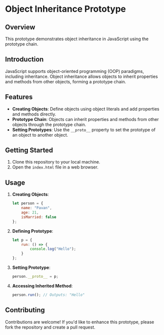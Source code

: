 # Object Inheritance Prototype

## Overview

This prototype demonstrates object inheritance in JavaScript using the prototype chain.

## Introduction

JavaScript supports object-oriented programming (OOP) paradigms, including inheritance. Object inheritance allows objects to inherit properties and methods from other objects, forming a prototype chain.

## Features

- **Creating Objects**: Define objects using object literals and add properties and methods directly.
- **Prototype Chain**: Objects can inherit properties and methods from other objects through the prototype chain.
- **Setting Prototypes**: Use the `__proto__` property to set the prototype of an object to another object.

## Getting Started

1. Clone this repository to your local machine.
2. Open the `index.html` file in a web browser.

## Usage

1. **Creating Objects**:
    ```javascript
    let person = {
        name: "Pavan",
        age: 21,
        isMarried: false
    };
    ```

2. **Defining Prototype**:
    ```javascript
    let p = {
        run: () => {
            console.log("Hello");
        }
    };
    ```

3. **Setting Prototype**:
    ```javascript
    person.__proto__ = p;
    ```

4. **Accessing Inherited Method**:
    ```javascript
    person.run(); // Outputs: "Hello"
    ```

## Contributing

Contributions are welcome! If you'd like to enhance this prototype, please fork the repository and create a pull request.


